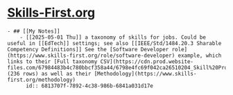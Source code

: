 # [Skills-First.org](https://www.skills-first.org)
	- ## [[My Notes]]
		- [[2025-05-01 Thu]] a taxonomy of skills for jobs. Could be useful in [[EdTech]] settings; see also [[IEEE/Std/1484.20.3 Sharable Competency Definitions]] See the [Software Developer role](https://www.skills-first.org/role/software-developer) example, which links to their [Full taxonomy CSV](https://cdn.prod.website-files.com/67984483b4c780bbcf358a44/6798e4fc69f042ca26510204_Skill%20Profile%2012.02.2024.csv) (236 rows) as well as their [Methodology](https://www.skills-first.org/methodology)
		  id:: 6813707f-7892-4c38-986b-6841a031d17e